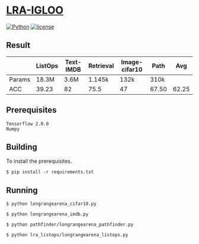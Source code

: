 # [LRA-IGLOO]("https://github.com/redna11/lra-igloo")
[![Python](https://img.shields.io/pypi/pyversions/tensorflow.svg?style=plastic)](https://badge.fury.io/py/tensorflow)
[![license](https://img.shields.io/github/license/mashape/apistatus.svg)](LICENSE)

## Result

|               | ListOps   | Text-IMDB | Retrieval | Image-cifar10 | Path      | Avg    |
--------------- | --------- | --------- | --------- | ------------- | --------- | ------ |
Params          | 18.3M     | 3.6M      | 1.145k    |     	132k    | 310k      |        |
ACC             | 39.23     | 82        | 75.5      |        47     | 67.50     | 62.25  |


## Prerequisites
    Tensorflow 2.0.0
    Numpy

## Building
To install the prerequisites.
```
$ pip install -r requirements.txt
```


## Running

```
$ python longrangearena_cifar10.py
```

```
$ python longrangearena_imdb.py
```

```
$ python pathfinder/longrangearena_pathfinder.py
```

```
$ python lra_listops/longrangearena_listops.py
```
